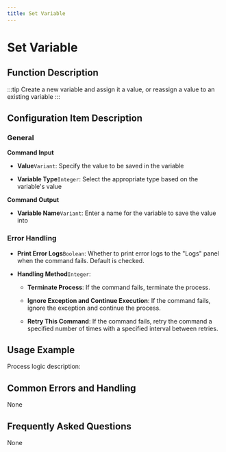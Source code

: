 ```yaml
---
title: Set Variable
---
```


# Set Variable

## Function Description

:::tip 
Create a new variable and assign it a value, or reassign a value to an existing variable
:::

## Configuration Item Description

### General

**Command Input**

- **Value**`Variant`: Specify the value to be saved in the variable

- **Variable Type**`Integer`: Select the appropriate type based on the variable's value


**Command Output**

- **Variable Name**`Variant`: Enter a name for the variable to save the value into


### Error Handling

- **Print Error Logs**`Boolean`: Whether to print error logs to the "Logs" panel when the command fails. Default is checked. 

- **Handling Method**`Integer`:

    - **Terminate Process**: If the command fails, terminate the process.

    - **Ignore Exception and Continue Execution**: If the command fails, ignore the exception and continue the process.

    - **Retry This Command**: If the command fails, retry the command a specified number of times with a specified interval between retries.

## Usage Example

Process logic description:

## Common Errors and Handling

None

## Frequently Asked Questions

None

